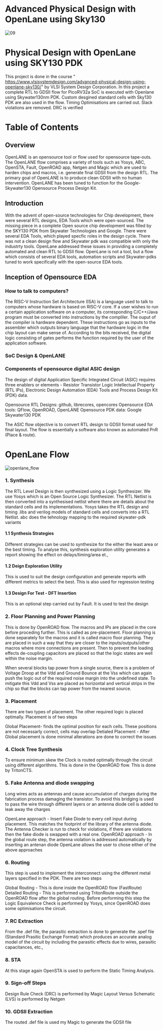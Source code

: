 # Advanced Physical Design with OpenLane using Sky130
![09](https://user-images.githubusercontent.com/118599201/214614256-6f311a0a-0da4-4844-997d-4ab054307024.png)

# Physical Design with OpenLane using SKY130 PDK

This project is done in the course " https://www.vlsisystemdesign.com/advanced-physical-design-using-openlane-sky130/" by VLSI System Design Corporation. In this project a complete RTL to GDSII flow for PicoRV32a SoC is executed with Openlane using Skywater130nm PDK. Custom desgined standard cells with Sky130 PDK are also used in the flow. Timing Optimisations are carried out. Slack violations are removed. DRC is verified

# Table of Contents
## Overview
OpenLANE is an opensource tool or flow used for opensource tape-outs. The OpenLANE flow comprises a variety of tools such as Yosys, ABC, OpenSTA, Fault, OpenROAD app, Netgen and Magic which are used to harden chips and macros, i.e. generate final GDSII from the design RTL. The primary goal of OpenLANE is to produce clean GDSII with no human intervention. OpenLANE has been tuned to function for the Google-Skywater130 Opensource Process Design Kit.
## Introduction
With the advent of open-source technologies for Chip development, there were several RTL designs, EDA Tools which were open-sourced. The missing piece in a complete Open source chip development was filled by the SKY130 PDK from Skywater Technologies and Google. There were several EDA Tools, which played specfic roles in the design cycle. There was not a clean design flow and Skywater pdk was compatible with only the industrty tools. OpenLane addressed these issues in providing a completely automated and clean RTL to GDSII flow. OpenLane is not a tool, but a flow which consists of several EDA tools, automation scripts and Skywater-pdks tuned to work specifically with the open-source EDA tools.
## Inception of Opensource EDA
### How to talk to computers?
The RISC-V Instruction Set Architecture (ISA) is a language used to talk to computers whose hardware is based on RISC-V core. If a user wishes to run a certain application software on a computer, its corresponding C/C++/Java program must be converted into instructions by the compliler. The ouput of the compiler is hardware dependent. These instructions go as inputs to the assembler which outputs binary language that the hardware logic in the chip layout can make sense of. According to the bits received, the digital logic consisting of gates performs the function required by the user of the application software.

### SoC Design & OpenLANE
### Components of opensource digital ASIC design
The design of digital Application Specific Integrated Circuit (ASIC) requires three enablers or elements - Resistor Transistor Logic Intellectual Property (RTL IPs), Electronic Design Automation (EDA) Tools and Process Design Kit (PDK) data.

Opensource RTL Designs: github, librecores, opencores
Opensource EDA tools: QFlow, OpenROAD, OpenLANE
Opensource PDK data: Google Skywater130 PDK

The ASIC flow objective is to convert RTL design to GDSII format used for final layout. The flow is essentially a software also known as automated PnR (Place & route).

# OpenLane Flow

![openlane_flow](https://user-images.githubusercontent.com/118599201/214636946-686b4cf3-3b6c-4f64-ad76-8fc00f71bee0.png)

### 1. Synthesis
The RTL Level Design is then synthesized using a Logic Synthesizer. We use Yosys which is an Open Source Logic Synthesizer. The RTL Netlist is then converted into a synthesised netlist where there are details about the standard cells and its implementations. Yosys takes the RTL design and timing .libs and verilog models of standard cells and converts into a RTL Netlist. abc does the tehnology mapping to the required skywater-pdk variants

#### 1.1 Synthesis Strategies
Different strategies can be used to synthesize for the either the least area or the best timing. To analyse this, synthesis exploration utility generates a report showing the effect on delays/timing/area et.,

#### 1.2 Deign Exploration Utility
This is used to suit the design configuration and generate reports with different metrics to select the best. This is also used for regression testing

#### 1.3 Design For Test - DFT Insertion
This is an optional step carried out by Fault. It is used to test the design

### 2. Floor Planning and Power Planning
This is done by OpenROAD flow. The macros and IPs are placed in the core before proceding further. This is called as pre-placement. Floor planning is done separately for the macros and it is called macro floor planning. They are placed in such a way that they are closer to the inputs/outputs/other macros where more connections are present. Then to prevent the loading effects de-coupling capacitors are placed so that the logic states are well within the noise margin.

When several blocks tap power from a single source, there is a problem of Voltage Droop at the Vdd and Ground Bounce at the Vss which can again push the logic out of the required noise margin into the undefined state. To mitigate this Vdd and Vss are placed as horizontal and vertical strips in the chip so that the blocks can tap power from the nearest source.

### 3. Placement
There are two types of placement. The other required logic is placed optimally. Placement is of two steps

Global Placement- finds the optimal position for each cells. These positions are not necessarly correct, cells may overlap
Detialed Placement - After Global placement is done minimal alterations are done to correct the issues
### 4. Clock Tree Synthesis
To ensure minimum skew the Clock is routed optimally through the circuit using different algorithms. This is done in the OpenROAD flow. This is done by TritonCTS.

### 5. Fake Antenna and diode swapping
Long wires acts as antennas and cause accumulation of charges during the fabrication process damaging the transistor. To avoid this bridging is used to pass the wire through different layers or an antenna diode cell is added to leak away the charges

OpenLane approach - Insert Fake Diode to every cell input during placement. This matches the footprint of the library of the antenna diode. The Antenna Checker is run to check for violations, if there are violations then the fake diode is swapped with a real one.
OpenROAD approach - In the global route step, the antenna violation is addressed automatically by inserting an antenan diode OpenLane allows the user to chose either of the above approaches
### 6. Routing
This step is used to implement the interconnect using the different metal layers specified in the PDK. There are two steps

Global Routing - This is done inside the OpenROAD flow (FastRoute)
Detailed Routing - This is performed using TritonRoute outside the OpenROAD flow after the global routing. Before performing this step the Logic Equivalence Check is performed by Yosys, since OpenROAD does some optimisations the circuit.
### 7. RC Extraction
From the .def file, the parasitic extraction is done to generate the .spef file (Standard Prasitic Exchange Format) which produces an accurate analog model of the circuit by including the parasitic effects due to wires, parasitic capacitances, etc.,

### 8. STA
At this stage again OpenSTA is used to perform the Static Timing Analysis.

### 9. Sign-off Steps
Design Rule Check (DRC) is performed by Magic
Layout Versus Schematic (LVS) is performed by Netgen
### 10. GDSII Extraction
The routed .def file is used my Magic to generate the GDSII file
